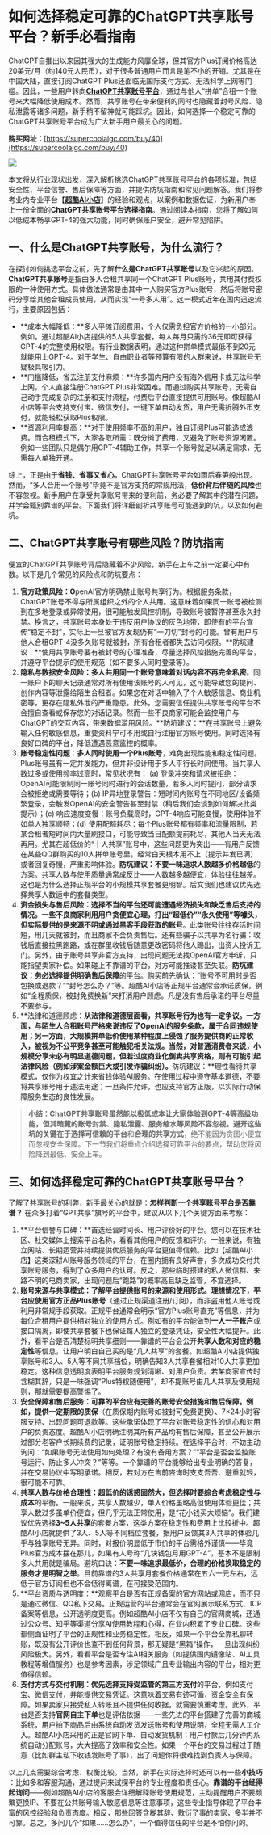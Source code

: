 # 如何选择稳定可靠的ChatGPT共享账号平台？新手必看指南

ChatGPT自推出以来因其强大的生成能力风靡全球，但其官方Plus订阅价格高达20美元/月（约140元人民币），对于很多普通用户而言是笔不小的开销。尤其是在中国大陆，直接订阅ChatGPT Plus还面临无国际支付方式、无法科学上网等门槛。因此，一些用户转向[**ChatGPT共享账号平台**](https://supercoolaigc.com/)，通过与他人“拼单”合租一个账号来大幅降低使用成本。然而，共享账号在带来便利的同时也隐藏着封号风险、隐私泄露等诸多问题，新手稍不留神就可能踩坑。因此，如何选择一个稳定可靠的ChatGPT共享账号平台成为广大新手用户最关心的问题。

**购买网址：**[https://supercoolaigc.com/buy/40](https://supercoolaigc.com/buy/40)

![](https://supercoolaigc.com//uploads/images/4103a1ff2e0f94b0134fdc9f566f2ba4.png)

本文将从行业现状出发，深入解析挑选ChatGPT共享账号平台的各项标准，包括安全性、平台信誉、售后保障等方面，并提供防坑指南和常见问题解答。我们将参考业内专业平台【[**超酷AI小店**](https://supercoolaigc.com/)】的经验和观点，以案例和数据佐证，为新用户奉上一份全面的​**ChatGPT共享账号平台选择指南**​。通过阅读本指南，您将了解如何以低成本畅享GPT-4的强大功能，同时确保账户安全，避开常见陷阱。

## 一、什么是ChatGPT共享账号，为什么流行？

在探讨如何挑选平台之前，先了解**什么是ChatGPT共享账号**以及它兴起的原因。**ChatGPT共享账号**是指由多人合租共享同一个ChatGPT Plus账号，共用其付费权限的一种使用方式。具体做法通常是由其中一人购买官方Plus账号，然后将账号密码分享给其他合租成员使用，从而实现“一号多人用”。这一模式近年在国内迅速流行，主要原因包括：

* **​成本大幅降低：​**多人平摊订阅费用，个人仅需负担官方价格的一小部分。例如，通过超酷AI小店提供的5人共享套餐，每人每月只需约36元即可获得GPT-4的完整使用权限。有行业数据表明，通过这种拼单模式最低不到20元就能用上GPT-4。对于学生、自由职业者等预算有限的人群来说，共享账号无疑极具吸引力。
* **​门槛降低，省去注册支付麻烦：​**许多国内用户没有海外信用卡或无法科学上网，个人直接注册ChatGPT Plus非常困难。而通过购买共享账号，无需自己动手完成复杂的注册和支付流程，付费后平台直接提供可用账号。像超酷AI小店等平台支持支付宝、微信支付，一键下单自动发货，用户无需折腾外币支付，就能轻松获取Plus权限。
* **​资源利用率提高：​**对于使用频率不高的用户，独自订阅Plus可能造成浪费。而合租模式下，大家各取所需：既分摊了费用，又避免了账号资源闲置。例如一些团队只是偶尔用GPT-4辅助工作，共享一个账号就足以满足需求，无需每人单独开通。

综上，正是由于​**省钱、省事又省心**​，ChatGPT共享账号平台如雨后春笋般出现。然而，“多人合用一个账号”毕竟不是官方支持的常规用法，**低价背后伴随的风险**也不容忽视。新手用户在享受共享账号带来的便利前，务必要了解其中的潜在问题，并学会甄别靠谱的平台。下面我们将详细剖析共享账号可能遇到的坑，以及如何避坑。

## 二、ChatGPT共享账号有哪些风险？防坑指南

便宜的ChatGPT共享账号背后隐藏着不少风险，新手在上车之前一定要心中有数。以下是几个常见的风险点和防坑要点：

1. **官方政策风险：O**penAI官方明确禁止账号共享行为。根据服务条款，ChatGPT账号不得与所属组织之外的个人共用。这意味着如果同一账号被检测到在多地登录或异常使用，很可能触发风控机制，导致账号被暂停甚至永久封禁。换言之，共享账号本身处于违反用户协议的灰色地带，即使有的平台宣传“稳定不封”，实际上一旦被官方发现仍有“一刀切”封号的可能。曾有用户与他人合租GPT-4没多久账号就被封，所有合租者都失去访问权限。**​防坑建议：​**使用共享账号要有被封号的心理准备，尽量选择风控措施完善的平台，并遵守平台提示的使用规范（如不要多人同时登录等）。
2. ​**隐私与数据安全风险：多人共用同一个账号意味着对话内容不再完全私密**​。同一账户下的聊天记录通常对所有使用该账号的人可见，这可能导致您的提问、创作内容等泄露给陌生合租者。如果您在对话中输入了个人敏感信息、商业机密等，更存在隐私外泄的严重隐患。此外，您需要信任提供共享账号的平台不会擅自查看或保存您的对话记录。然而一些不良商家可能会监控用户与ChatGPT的交互内容，带来数据滥用风险。**​防坑建议：​**在共享账号上避免输入任何敏感信息，重要资料宁可不用或自行注册官方账号使用。同时选择有良好口碑的平台，降低遭遇恶意监控的概率。
3. ​**账号稳定性问题：多人同时使用一个Plus账号**​，难免出现性能和稳定性问题。Plus账号虽有一定并发能力，但并非设计用于多人平行长时间使用。当共享人数过多或使用频率过高时，常见状况有： (a) 登录冲突和请求被拒绝：OpenAI可能限制同一账号同时进行的会话数量，若多人同时提问，部分请求会被拒绝或需要等待；(b) IP异地登录警告：短时间内账号在不同地区/设备频繁登录，会触发OpenAI的安全警告甚至封禁（稍后我们会谈到如何解决此类提示）；(c) 响应速度变慢：账号负载高时，GPT-4响应可能变慢，使用体验不如单人独享顺畅；(d) 使用配额耗尽：每个Plus账号都有频率和流量限制，若某合租者短时间内大量刷接口，可能导致当日配额提前耗尽，其他人当天无法再用。尤其在超低价的“十人共享”账号中，这些问题更为突出——有用户反馈在某些QQ群购买的10人拼单账号里，经常白天根本用不上（提示并发已满）或者回复奇慢，严重影响体验。**防坑建议：不要一味追求人数越多价格越低**的方案。共享人数与使用质量通常成反比——人数越多越便宜，体验往往越差。这也是为什么选择正规平台的小规模共享套餐更明智。后文我们也建议优先选择共享人数适中的套餐类型。
4. ​**资金损失与售后风险：选择不当的平台还可能遭遇经济损失和缺乏售后支持的情况。一些不良商家利用用户贪便宜心理，打出“超低价”“永久使用”等噱头，但实际提供的是来源不明或通过黑客手段获取的账号**​。此类账号往往存活时间短，用几天就被封，而且商家不会负责售后。还有些骗子以共享为名行骗：收钱后直接拉黑跑路，或在群里收钱后随意更改密码将他人踢出，出资人投诉无门。另外，由于账号共享非官方支持，出现问题无法找OpenAI官方申诉，只能指望卖家补偿。如果碰上不靠谱的平台，对方可能推诿甚至失联。**防坑建议：务必选择提供明确售后保障**的平台。购买前先确认：“账号不可用时是否包换或退款？”“封号怎么办？”等。超酷AI小店等正规平台通常会承诺质保，例如“全程质保，被封免费换新”来打消用户顾虑。凡是没有售后承诺的平台尽量不要参与。
5. **​法律和道德顾虑：​**从法律和道德层面看，共享账号行为也有一定争议。一方面，与陌生人合租账号严格来说违反了OpenAI的服务条款，属于合同违规使用；另一方面，大规模拼单低价使用某种程度上侵蚀了服务提供商的正常收入，被视为不公平竞争甚至可能触犯相关法规。当然，对普通消费者来说，小规模分享未必有明显道德问题，但若过度商业化倒卖共享资格，则有可能引起法律风险（例如涉案金额巨大或引发诈骗纠纷）。**​防坑建议：​**理性看待共享模式，仅作为权宜之计来省钱体验AI服务。在使用过程中遵守基本道德，不要将共享账号用于违法用途；一旦条件允许，也应支持官方正版，以实际行动保障服务生态的良性发展。

> **小结：ChatGPT共享账号虽然能以极低成本让大家体验到GPT-4等高级功能，但其暗藏的账号封禁、隐私泄露、服务缩水等风险不容忽视。避开这些坑的关键在于选择可信赖的平台**和​**合理的共享方式**​，绝不能因为贪图小便宜而忽视安全保障。下一节我们将重点介绍选择可靠平台的要点，帮助您将风险降到最低、安全上车。

## 三、如何选择稳定可靠的ChatGPT共享账号平台？

了解了共享账号的利弊，新手最关心的就是：**怎样判断一个共享账号平台是否靠谱？** 在众多打着“GPT共享”旗号的平台中，建议从以下几个关键方面来考察：

1. **​平台信誉与口碑：​**首选经营时间长、用户评价好的平台。您可以在技术社区、社交媒体上搜索平台名称，看看其他用户的反馈和评价。一般来说，有独立网站、长期运营并持续提供优质服务的平台更值得信赖。比如【超酷AI小店】这类深耕AI账号服务领域的平台，在圈内拥有良好声誉，多次成功交付共享账号服务，得到了众多用户的认可。反之，那些临时搭建的私人微信群、来路不明的电商卖家，出现问题后“跑路”的概率高且缺乏监管，不宜选择。
2. ​**账号来源与共享模式：了解平台提供账号的来源和使用形式。理想情况下，平台应使用官方正品Plus账号**​（通过正规渠道注册/订阅），而非盗用他人账号或利用非常规手段获取。正规平台通常会明示“官方Plus账号直充”等信息，并为每位合租用户提供相对独立的使用方式。例如有的平台能做到**一人一子账户**或接口隔离，即使共享套餐下也保证每人独立的登录凭证，安全性大幅提升。此外，看平台是否清楚标明共享细则——靠谱的平台会公开**共享人数和对应的稳定性**等信息，让用户明白自己买的是“几人共享”的套餐。如超酷AI小店提供独享账号和3人、5人等不同共享档位，明确告知3人共享套餐相对10人共享更加稳定。这种信息透明度表明平台服务规划清晰、对用户负责。若某商家宣传时含糊其辞，只是一味强调“Plus特权随便用”，却不提账号由几人共享及使用规则，那就需要提高警惕了。
3. ​**安全保障和售后服务：可靠的平台应有完善的账号安全措施和售后保障。例如，提供一定期限的质保**​（在质保期内账号如被封可免费更换）、7×24小时客服支持、出现问题可退款等。这些承诺体现了平台对账号稳定性的信心和对用户的负责态度。超酷AI小店明确注明其所有产品均有售后保障，甚至公开展示过部分老客户长期续费的记录，证明账号稳定持续。在选择平台时，不妨主动询问：“如果账号无法使用如何处理？有没有备用方案？”“平台是否会监控账号运行、防止多人冲突？”等等。一个靠谱的平台能够给出专业明确的答复，并在交易协议中写明承诺。相反，若对方在售前咨询时支支吾吾、避重就轻，很可能不可靠。
4. **共享人数与价格合理性：超低价的诱惑固然大，但选择时要综合考虑稳定性与成本**的平衡。一般来说，共享人数越少，单人价格虽略高但使用体验更佳；共享人数过多虽单价便宜，但几乎无法正常使用，是“花小钱买大烦恼”。我们建议优先选择**3\~5人共享**的套餐方案，这类方案在稳定性和费用上比较折中。超酷AI小店就提供了3人、5人等不同档位套餐，据用户反馈其3人共享的体验几乎与独享账号无异。同时，对报价明显低于市价的平台需格外谨慎——毕竟Plus官方成本摆在那儿，如果有人号称“几块钱包月用GPT-4”，基本不是限制多人共用就是骗局。避坑口诀：​**不要一味追求最低价，合理的价格换取稳定的服务才是明智之举**​。目前靠谱的3人共享月套餐价格通常在五六十元左右，远低于官方订阅但也不会低得离谱，在可接受范围内。
5. **​平台资质与透明度：​**观察平台是否有正规备案的官方网站或网店，而不只是通过微信、QQ私下交易。正规运营的平台通常会在官网展示联系方式、ICP备案等信息，公开透明度更高。例如超酷AI小店不仅有自己的官网商城，还通过公众号、知乎等渠道分享AI使用教程和心得，在业内积累了专业口碑。这些都侧面证明了平台的正规性和业务稳定性。相反，如果一个平台全靠私聊转账，既没有公开评价也查不到任何背景，那无疑是“黑箱”操作，一旦出现纠纷风险极大。另外，看看平台是否专注AI相关服务（如提供国内镜像站、AI工具教程等增值服务）也是参考因素，涉足领域广且专业输出内容的平台，相对更值得信赖。
6. **支付方式与交付机制：优先选择支持受监管的第三方支付**的平台，例如支付宝、微信支付，并能提供交易凭证。这意味着交易有迹可循，资金安全有保障。如果卖家只接受私人转账且不提供任何收据，就需要慎重考虑。此外，平台是否支持**官网自主下单**也是评估依据——一些先进的平台搭建了完善的商城系统，用户拍下商品后由系统自动发货发送账号和使用说明，全程无需人工介入。超酷AI小店采用的正是官网下单、自动发货机制：用户付款后几分钟内系统自动分配账号，大大提高了效率和安全性。如果一个平台的交易过程过于随意（比如群主私下收钱发账号了事），出了问题你将很难找到负责人与保障。

以上几点需要综合考虑、权衡比较。当然，新手在实际选择时还可以有一些​**小技巧**​：比如多和客服沟通，通过提问来试探平台的专业程度和责任心。​**靠谱的平台经得起询问**​——例如超酷AI小店的客服会详细解释账号使用规范，主动提醒用户不要频繁更换IP、不要在公共账号输入敏感信息等注意事项，这些专业指导体现了平台丰富的风控经验和负责态度。相反，那些回答含糊其辞、敷衍了事的卖家，多半并不可靠。总之，多问几个“如果……怎么办”，一个值得信任的平台是不怕你问的。
